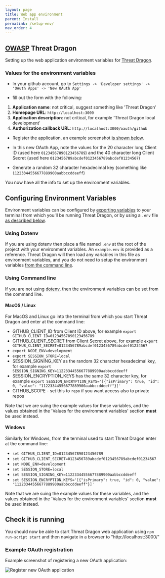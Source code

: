 ```yaml
---
layout: page
title: Web app environment
parent: Install
permalink: /setup-env/
nav_order: 4
---
```


## [OWASP](https://www.owasp.org) Threat Dragon

Setting up the web application environment variables for [Threat Dragon](http://owasp.org/www-project-threat-dragon).

### Values for the environment variables

* In your github account, go to `Settings -> 'Developer settings' -> 'OAuth Apps' -> 'New OAuth App'`

* fill out the form with the following:
1. **Application name**: not critical, suggest something like 'Threat Dragon'
1. **Homepage URL**: `http://localhost:3000`
1. **Application description**: not critical, for example 'Threat Dragon local development'
1. **Authorization callback URL**: `http://localhost:3000/oauth/github`

* Register the application, an example screenshot [is shown below](#example-oauth-registration).

* In this new OAuth App, note the values for the 20 character long Client ID (used here `01234567890123456789`)
and the 40 character long Client Secret (used here `0123456789abcdef0123456789abcdef01234567`)

* Generate a random 32 character hexadecimal key (something like `11223344556677889900aabbccddeeff`)

You now have all the info to set up the environment variables.

## Configuring Environment Variables
Environment variables can be configured by [exporting variables](#using-command-line) to your terminal
from which you'll be running Threat Dragon, or by using a `.env` file [as described below](#using-dotenv).  

### Using Dotenv
If you are using dotenv then place a file named `.env` at the root of the project with your environment variables.
An `example.env` is provided as a reference.
Threat Dragon will then load any variables in this file as environment variables,
and you do not need to setup the environment variables [from the command line](#using-command-line).

### Using Command line
If you are not using [dotenv](#using-dotenv), then the environment variables can be set from the command line.

#### MacOS / Linux
For MacOS and Linux go into the terminal from which you start Threat Dragon and enter at the
command line:
* GITHUB_CLIENT_ID from Client ID above,
for example `export GITHUB_CLIENT_ID=01234567890123456789`
* GITHUB_CLIENT_SECRET from Client Secret above,
for example `export GITHUB_CLIENT_SECRET=0123456789abcdef0123456789abcdef01234567`
* `export NODE_ENV=development`
* `export SESSION_STORE=local`
* SESSION_SIGNING_KEY as the random 32 character hexadecimal key,
for example `export SESSION_SIGNING_KEY=11223344556677889900aabbccddeeff`
* SESSION_ENCRYPTION_KEYS has the same 32 character key,
for example `export SESSION_ENCRYPTION_KEYS='[{"isPrimary": true, "id": 0, "value": "11223344556677889900aabbccddeeff"}]'`
* GITHUB_SCOPE - set this to `repo` if you want access also to private repos

Note that we are suing the example values for these variables, and the values obtained in 
the 'Values for the environment variables' section **must** be used instead.

#### Windows
Similarly for Windows, from the terminal used to start Threat Dragon enter at the
command line:
* `set GITHUB_CLIENT_ID=01234567890123456789`
* `set GITHUB_CLIENT_SECRET=0123456789abcdef0123456789abcdef01234567`
* `set NODE_ENV=development`
* `set SESSION_STORE=local`
* `set SESSION_SIGNING_KEY=11223344556677889900aabbccddeeff`
* `set SESSION_ENCRYPTION_KEYS='[{"isPrimary": true, "id": 0, "value": "11223344556677889900aabbccddeeff"}]'`

Note that we are suing the example values for these variables, and the values obtained in 
the 'Values for the environment variables' section **must** be used instead.

## Check it is running
You should now be able to start Threat Dragon web application using `npm run-script start`
and then navigate in a browser to "http://localhost:3000/"

### Example OAuth registration
Example screenshot of registering a new OAuth application:

![Register new OAuth application](/public/images/register-new-OAuth-application.png)
